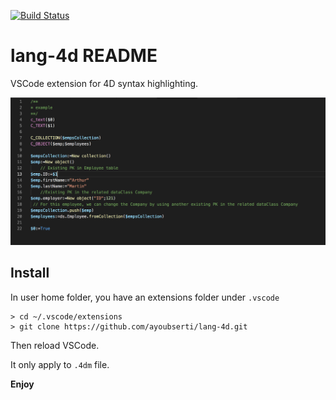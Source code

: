 [![Build Status](https://travis-ci.org/ayoubserti/lang-4d.svg)](https://travis-ci.org/ayoubserti/lang-4d)
# lang-4d README

VSCode extension for 4D syntax highlighting.

![example](images/img.png)

## Install

In user home folder, you have an extensions folder under `.vscode`

```
> cd ~/.vscode/extensions
> git clone https://github.com/ayoubserti/lang-4d.git
```

Then reload VSCode.

It only apply to `.4dm` file.

**Enjoy**

